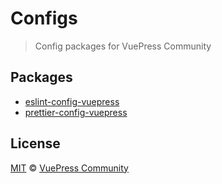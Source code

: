 # Configs

> Config packages for VuePress Community

## Packages

- [eslint-config-vuepress](https://github.com/vuepress/configs/tree/master/packages/eslint-config-vuepress)
- [prettier-config-vuepress](https://github.com/vuepress/configs/tree/master/packages/prettier-config-vuepress)

## License

[MIT](https://github.com/vuepress/configs/blob/master/LICENSE) &copy; [VuePress Community](https://github.com/vuepress)
